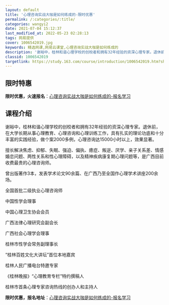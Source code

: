 ```yaml
---
layout: default
title: '心理咨询实战大咖是如何练成的-限时优惠'
permalink: /:categories/:title/
categories: wangyi2
date: 2021-07-04 15:12:37
last_modified_at: 2022-05-23 02:28:13
tags: 网易提供
cover: 1006542019.jpg
keywords: 精选网课,网易云课堂,心理咨询实战大咖是如何练成的
description: '谢裕中，桂林和谐心理学校的创校者和拥有32年经验的资深心理专家。退休前，在大学长期从事心理教育、心理咨询和心理训练工作，'
classid: 1006542019
targetlink: https://study.163.com/course/introduction/1006542019.htm?share=1&shareId=1025206652&utm_campaign=share&utm_medium=iphoneShare&utm_source=&utm_u=1025206652
---
```


## 限时特惠

**限时优惠，火速报名**：[心理咨询实战大咖是如何练成的-报名学习](https://study.163.com/course/introduction/1006542019.htm?share=1&shareId=1025206652&utm_campaign=share&utm_medium=iphoneShare&utm_source=&utm_u=1025206652)

## 课程介绍

谢裕中，桂林和谐心理学校的创校者和拥有32年经验的资深心理专家。退休前，在大学长期从事心理教育、心理咨询和心理训练工作，具有扎实的理论功底和十分丰富的实践经验，做个案2000多例，心理咨询达15000小时以上，效果显著。



擅长解决焦虑、抑郁、失眠、强迫、偏执、癔症、叛逆、厌学、亲子关系差、情感婚恋问题、两性关系和性心理障碍，以及精神疾病康复期心理问题等，是广西目前收费最贵的心理咨询师。



曾出版著作3本，发表学术论文90余篇、在广西乃至全国作心理学术讲座200余场。



全国首批二级执业心理咨询师

中国性学会理事

中国心理卫生协会会员

广西法律心理研究会副会长

广西社会心理学会理事

桂林市性学会常务副理事长

“桂林百姓文化大讲坛”首位本地嘉宾

桂林人民广播电台特邀专家

《桂林晚报》“心理教育专栏”特约撰稿人

桂林市首条心理专家咨询热线的创办人和主持人

**限时优惠，报名地址**：[心理咨询实战大咖是如何练成的-报名学习](https://study.163.com/course/introduction/1006542019.htm?share=1&shareId=1025206652&utm_campaign=share&utm_medium=iphoneShare&utm_source=&utm_u=1025206652)

